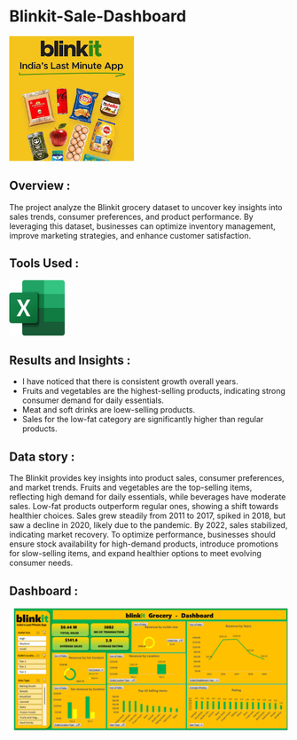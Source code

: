 # Blinkit-Sale-Dashboard
   <img src="https://github.com/vaishu-08/Blinkit-Sale-Dashboard/blob/main/Blinkit%20l.jpg" alt="blinkit">

## Overview :
The project analyze the Blinkit grocery dataset to uncover key insights into sales trends, consumer preferences, and product performance. By leveraging this dataset, businesses can optimize inventory management, improve marketing strategies, and enhance customer satisfaction.
## Tools Used :
<img src="https://github.com/vaishu-08/Blinkit-Sale-Dashboard/blob/main/Microsoft_Office_Excel.png" width=100 height=100>

## Results and Insights :
- I have noticed that there is consistent growth overall years.
- Fruits and vegetables are the highest-selling products, indicating strong consumer demand for daily essentials.
- Meat and soft drinks are loew-selling products.
- Sales for the low-fat category are significantly higher than regular products.

## Data story :
The Blinkit provides key insights into product sales, consumer preferences, and market trends. Fruits and vegetables are the top-selling items, reflecting high demand for daily essentials, while beverages have moderate sales. Low-fat products outperform regular ones, showing a shift towards healthier choices. Sales grew steadily from 2011 to 2017, spiked in 2018, but saw a decline in 2020, likely due to the pandemic. By 2022, sales stabilized, indicating market recovery. To optimize performance, businesses should ensure stock availability for high-demand products, introduce promotions for slow-selling items, and expand healthier options to meet evolving consumer needs. 

 ## Dashboard :
<img src="https://github.com/vaishu-08/Blinkit-Sale-Dashboard/blob/main/Blinkit%20grocery%20Dashboard.png" alt="blinkit salesdashboard">

